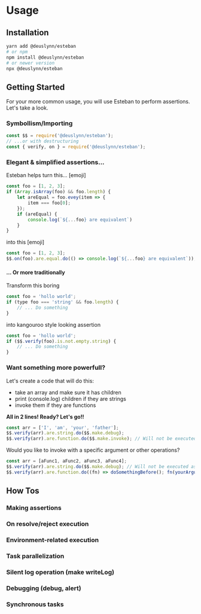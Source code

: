 
# Usage

## Installation

``` bash
yarn add @deuslynn/esteban
# or npm
npm install @deuslynn/esteban
# or newer version
npx @deuslynn/esteban
```
## Getting Started

For your more common usage, you will use Esteban to perform assertions.
Let's take a look.

### Symbollism/Importing

``` javascript
const $$ = require('@deuslynn/esteban');
// ...or with destructuring
const { verify, on } = require('@deuslynn/esteban');
```

### Elegant & simplified assertions...

Esteban helps turn this... [emoji]

``` javascript
const foo = [1, 2, 3];
if (Array.isArray(foo) && foo.length) {
    let areEqual = foo.evey(item => {
        item === foo[0];
    });
    if (areEqual) {
        console.log(`${...foo} are equivalent`)
    }
}

```

into this [emoji]
``` javascript
const foo = [1, 2, 3];
$$.on(foo).are.equal.do(() => console.log(`${...foo} are equivalent`));
```

#### ... Or more traditionally 

Transform this boring 
``` javascript
const foo = 'hollo world';
if (type foo === 'string' && foo.length) {
    // ... Do something
}
```
into kangouroo style looking assertion
``` javascript
const foo = 'hollo world';
if ($$.verify(foo).is.not.empty.string) {
    // ... Do something
}
```
### Want something more powerfull?
Let's create a code that will do this:
* take an array and make sure it has children
* print (console.log) children if they are strings
* invoke them if they are functions

**All in 2 lines! Ready? Let's go!!**

``` javascript
const arr = ['I', 'am', 'your', 'father'];
$$.verify(arr).are.string.do($$.make.debug);
$$.verify(arr).are.function.do($$.make.invoke); // Will not be executed as it doesn't resolve "are function"
```
Would you like to invoke with a specific argument or other operations?

``` javascript
const arr = [aFunc1, aFunc2, aFunc3, aFunc4];
$$.verify(arr).are.string.do($$.make.debug); // Will not be executed as it doesn't resolve "are string"
$$.verify(arr).are.function.do((fn) => doSomethingBefore(); fn(yourArgument(); doSomethingElse(););
```


## How Tos
### Making assertions
### On resolve/reject execution
### Environment-related execution
### Task parallelization
### Silent log operation (make writeLog)
### Debugging (debug, alert)
### Synchronous tasks

